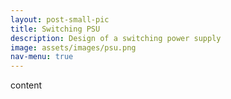 ```yaml
---
layout: post-small-pic
title: Switching PSU
description: Design of a switching power supply
image: assets/images/psu.png
nav-menu: true
---
```


content